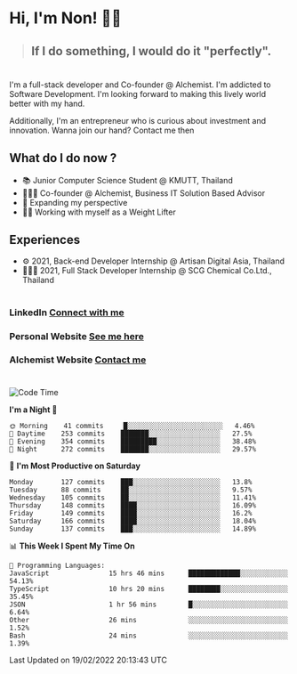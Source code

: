# Hi, I'm Non! 🖐🏻

> ## If I do something, I would do it "perfectly".

#

I'm a full-stack developer and Co-founder @ Alchemist. I'm addicted to Software Development. I'm looking forward to making this lively world better with my hand.

Additionally, I'm an entrepreneur who is curious about investment and innovation. Wanna join our hand? Contact me then

## What do I do now ?

- 📚 Junior Computer Science Student @ KMUTT, Thailand
- 🧑🏻‍💻 Co-founder @ Alchemist, Business IT Solution Based Advisor
- 🌈 Expanding my perspective
- 🏋🏻 Working with myself as a Weight Lifter

## Experiences

- ⚙️ 2021, Back-end Developer Internship @ Artisan Digital Asia, Thailand
- 🧑🏻‍💻 2021, Full Stack Developer Internship @ SCG Chemical Co.Ltd., Thailand

#

### LinkedIn [Connect with me](https://www.linkedin.com/in/non-nontra/)

### Personal Website [See me here](https://nonnontra.com/)

### Alchemist Website [Contact me](https://alchemist-softwarehouse.co/)

#

<!--START_SECTION:waka-->
![Code Time](http://img.shields.io/badge/Code%20Time-1%2C232%20hrs%2050%20mins-blue)

**I'm a Night 🦉** 

```text
🌞 Morning    41 commits     █░░░░░░░░░░░░░░░░░░░░░░░░   4.46% 
🌆 Daytime    253 commits    ███████░░░░░░░░░░░░░░░░░░   27.5% 
🌃 Evening    354 commits    █████████░░░░░░░░░░░░░░░░   38.48% 
🌙 Night      272 commits    ███████░░░░░░░░░░░░░░░░░░   29.57%

```
📅 **I'm Most Productive on Saturday** 

```text
Monday       127 commits    ███░░░░░░░░░░░░░░░░░░░░░░   13.8% 
Tuesday      88 commits     ██░░░░░░░░░░░░░░░░░░░░░░░   9.57% 
Wednesday    105 commits    ██░░░░░░░░░░░░░░░░░░░░░░░   11.41% 
Thursday     148 commits    ████░░░░░░░░░░░░░░░░░░░░░   16.09% 
Friday       149 commits    ████░░░░░░░░░░░░░░░░░░░░░   16.2% 
Saturday     166 commits    ████░░░░░░░░░░░░░░░░░░░░░   18.04% 
Sunday       137 commits    ███░░░░░░░░░░░░░░░░░░░░░░   14.89%

```


📊 **This Week I Spent My Time On** 

```text
💬 Programming Languages: 
JavaScript               15 hrs 46 mins      █████████████░░░░░░░░░░░░   54.13% 
TypeScript               10 hrs 20 mins      ████████░░░░░░░░░░░░░░░░░   35.45% 
JSON                     1 hr 56 mins        █░░░░░░░░░░░░░░░░░░░░░░░░   6.64% 
Other                    26 mins             ░░░░░░░░░░░░░░░░░░░░░░░░░   1.52% 
Bash                     24 mins             ░░░░░░░░░░░░░░░░░░░░░░░░░   1.39%

```


 Last Updated on 19/02/2022 20:13:43 UTC
<!--END_SECTION:waka-->
